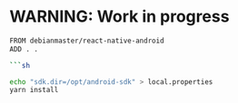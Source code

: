 # WARNING:  Work in progress

```sh
FROM debianmaster/react-native-android
ADD . .

```sh

echo "sdk.dir=/opt/android-sdk" > local.properties
yarn install
```
